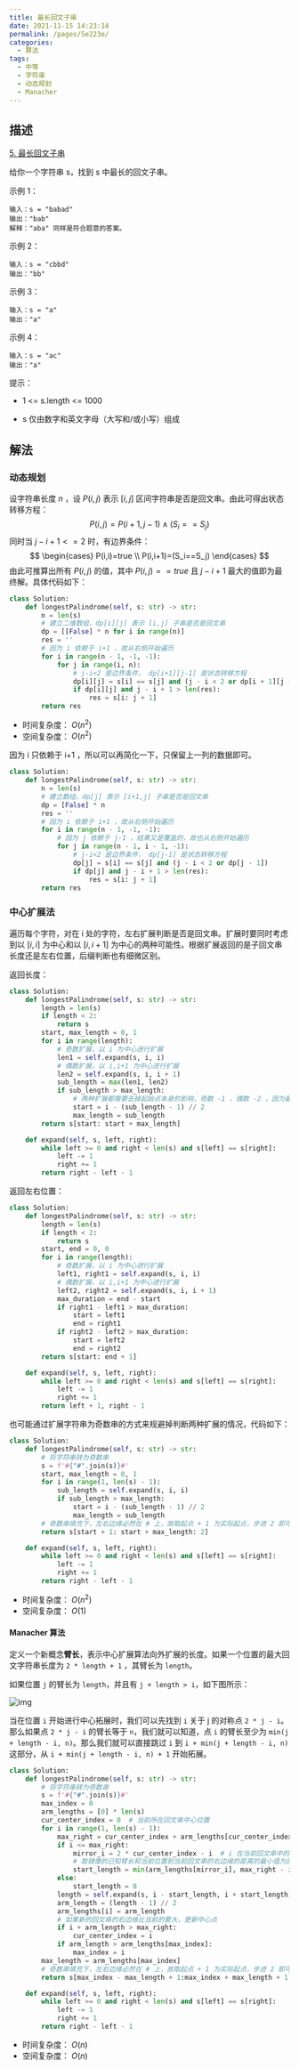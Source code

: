 ```yaml
---
title: 最长回文子串
date: 2021-11-15 14:23:14
permalink: /pages/5e223e/
categories:
  - 算法
tags:
  - 中等
  - 字符串
  - 动态规划
  - Manacher
---
```

## 描述

[5. 最长回文子串](https://leetcode-cn.com/problems/longest-palindromic-substring/)

给你一个字符串 s，找到 s 中最长的回文子串。

示例 1：

```
输入：s = "babad"
输出："bab"
解释："aba" 同样是符合题意的答案。
```

示例 2：

```
输入：s = "cbbd"
输出："bb"
```

示例 3：

```
输入：s = "a"
输出："a"
```

示例 4：

```
输入：s = "ac"
输出："a"
```


提示：

- 1 <= s.length <= 1000

- s 仅由数字和英文字母（大写和/或小写）组成

## 解法

### 动态规划

设字符串长度 $n$ ，设 $P(i,j)$ 表示 $[i,j]$ 区间字符串是否是回文串。由此可得出状态转移方程：
$$
P(i,j)=P(i+1,j-1)\wedge(S_i==S_j)
$$
同时当 $j-i+1<=2$ 时，有边界条件：
$$
\begin{cases}
P(i,i)=true \\
P(i,i+1)=(S_i==S_j)
\end{cases}
$$
由此可推算出所有 $P(i,j)$ 的值，其中 $P(i,j)==true$ 且 $j-i+1$ 最大的值即为最终解。具体代码如下：

```python
class Solution:
    def longestPalindrome(self, s: str) -> str:
        n = len(s)
        # 建立二维数组，dp[i][j] 表示 [i,j] 子串是否是回文串
        dp = [[False] * n for i in range(n)]
        res = ''
        # 因为 i 依赖于 i+1 ，故从右侧开始遍历
        for i in range(n - 1, -1, -1):
            for j in range(i, n):
                # j-i<2 是边界条件， dp[i+1][j-1] 是状态转移方程
                dp[i][j] = s[i] == s[j] and (j - i < 2 or dp[i + 1][j - 1])
                if dp[i][j] and j - i + 1 > len(res):
                    res = s[i: j + 1]
        return res
```

- 时间复杂度： $O(n^2)$
- 空间复杂度： $O(n^2)$

因为 i 只依赖于 i+1 ，所以可以再简化一下，只保留上一列的数据即可。

```python
class Solution:
    def longestPalindrome(self, s: str) -> str:
        n = len(s)
        # 建立数组，dp[j] 表示 [i+1,j] 子串是否是回文串
        dp = [False] * n
        res = ''
        # 因为 i 依赖于 i+1 ，故从右侧开始遍历
        for i in range(n - 1, -1, -1):
            # 因为 j 依赖于 j-1 ，结果又是覆盖的，故也从右侧开始遍历
            for j in range(n - 1, i - 1, -1):
                # j-i<2 是边界条件， dp[j-1] 是状态转移方程
                dp[j] = s[i] == s[j] and (j - i < 2 or dp[j - 1])
                if dp[j] and j - i + 1 > len(res):
                    res = s[i: j + 1]
        return res
```



### 中心扩展法

遍历每个字符，对在 i 处的字符，左右扩展判断是否是回文串。扩展时要同时考虑到以 $[i,i]$ 为中心和以 $[i,i+1]$ 为中心的两种可能性。根据扩展返回的是子回文串长度还是左右位置，后缀判断也有细微区别。

返回长度：

```python
class Solution:
    def longestPalindrome(self, s: str) -> str:
        length = len(s)
        if length < 2:
            return s
        start, max_length = 0, 1
        for i in range(length):
            # 奇数扩展，以 i 为中心进行扩展
            len1 = self.expand(s, i, i)
            # 偶数扩展，以 i,i+1 为中心进行扩展
            len2 = self.expand(s, i, i + 1)
            sub_length = max(len1, len2)
            if sub_length > max_length:
                # 两种扩展都需要去掉起始点本身的影响，奇数 -1 ，偶数 -2 ，因为最终均需除 2 ，故利用整除特性统计算法
                start = i - (sub_length - 1) // 2
                max_length = sub_length
        return s[start: start + max_length]

    def expand(self, s, left, right):
        while left >= 0 and right < len(s) and s[left] == s[right]:
            left -= 1
            right += 1
        return right - left - 1
```

返回左右位置：

```python
class Solution:
    def longestPalindrome(self, s: str) -> str:
        length = len(s)
        if length < 2:
            return s
        start, end = 0, 0
        for i in range(length):
            # 奇数扩展，以 i 为中心进行扩展
            left1, right1 = self.expand(s, i, i)
            # 偶数扩展，以 i,i+1 为中心进行扩展
            left2, right2 = self.expand(s, i, i + 1)
            max_duration = end - start
            if right1 - left1 > max_duration:
                start = left1
                end = right1
            if right2 - left2 > max_duration:
                start = left2
                end = right2
        return s[start: end + 1]

    def expand(self, s, left, right):
        while left >= 0 and right < len(s) and s[left] == s[right]:
            left -= 1
            right += 1
        return left + 1, right - 1
```

也可能通过扩展字符串为奇数串的方式来规避掉判断两种扩展的情况，代码如下：

```python
class Solution:
    def longestPalindrome(self, s: str) -> str:
        # 将字符串转为奇数串
        s = f'#{"#".join(s)}#'
        start, max_length = 0, 1
        for i in range(1, len(s) - 1):
            sub_length = self.expand(s, i, i)
            if sub_length > max_length:
                start = i - (sub_length - 1) // 2
                max_length = sub_length
        # 奇数串填充下，左右边缘必然在 # 上，故取起点 + 1 为实际起点，步进 2 即可获取实际字符串
        return s[start + 1: start + max_length: 2]

    def expand(self, s, left, right):
        while left >= 0 and right < len(s) and s[left] == s[right]:
            left -= 1
            right += 1
        return right - left - 1
```



- 时间复杂度： $O(n^2)$
- 空间复杂度： $O(1)$

#### Manacher 算法

定义一个新概念**臂长**，表示中心扩展算法向外扩展的长度。如果一个位置的最大回文字符串长度为 `2 * length + 1` ，其臂长为 `length`。

如果位置 `j` 的臂长为 `length`，并且有 `j + length > i`，如下图所示：

![img](https://illusion-blog.oss-cn-beijing.aliyuncs.com/img/202111171340054.png)

当在位置 `i` 开始进行中心拓展时，我们可以先找到 `i` 关于 j 的对称点 `2 * j - i`。那么如果点 `2 * j - i` 的臂长等于 `n`，我们就可以知道，点 `i` 的臂长至少为 `min(j + length - i, n)`。那么我们就可以直接跳过 `i` 到 `i + min(j + length - i, n)` 这部分，从 `i + min(j + length - i, n) + 1` 开始拓展。

```python
class Solution:
    def longestPalindrome(self, s: str) -> str:
        # 将字符串转为奇数串
        s = f'#{"#".join(s)}#'
        max_index = 0
        arm_lengths = [0] * len(s)
        cur_center_index = 0  # 当前所在回文串中心位置
        for i in range(1, len(s) - 1):
            max_right = cur_center_index + arm_lengths[cur_center_index]
            if i <= max_right:
                mirror_i = 2 * cur_center_index - i  # i 在当前回文串中的左侧镜像位置，简化自 cur_center_index - (i - cur_center_index)
                # 取镜像的已知臂长和当前位置到当前回文串的右边缘的距离的最小值为回文串起始计算长度
                start_length = min(arm_lengths[mirror_i], max_right - i)
            else:
                start_length = 0
            length = self.expand(s, i - start_length, i + start_length)
            arm_length = (length - 1) // 2
            arm_lengths[i] = arm_length
            # 如果新的回文串的右边缘比当前的要大，更新中心点
            if i + arm_length > max_right:
                cur_center_index = i
            if arm_length > arm_lengths[max_index]:
                max_index = i
        max_length = arm_lengths[max_index]
        # 奇数串填充下，左右边缘必然在 # 上，故取起点 + 1 为实际起点，步进 2 即可获取实际字符串
        return s[max_index - max_length + 1:max_index + max_length + 1:2]

    def expand(self, s, left, right):
        while left >= 0 and right < len(s) and s[left] == s[right]:
            left -= 1
            right += 1
        return right - left - 1
```

- 时间复杂度： $O(n)$
- 空间复杂度： $O(n)$

